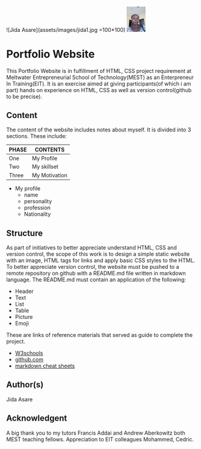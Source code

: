 ![Jida Asare](assets/images/jida1.jpg =100*100)
<img src="assets/images/jida1.jpg" alt="jida" style="width: 50px;"/>

# Portfolio Website
This Portfolio Website is in fulfillment of HTML, CSS project requirement at Meltwater Entrepreneurial School of Technology(MEST) as an Enterpreneur In Training(EIT). It is an exercise aimed at giving participants(of which i am part) hands on experience on HTML, CSS as well as version control(github to be precise).

## Content
The content of the website includes notes about myself. It is divided into 3 sections. These include:

  PHASE          |     CONTENTS          
 -----------------|-----------------
  One  | My Profile            
  Two |My skillset           
  Three | My Motivation         
                                        

* My profile
  * name
  * personality 
  * profession 
  * Nationality
 
 
## Structure
As part of initiatives to better appreciate understand HTML, CSS and version control, the scope of this work is to design a simple static website with an image, HTML tags for links and apply basic CSS styles to the HTML. To better appreciate version control, the website must be pushed to a remote repository on github with a README.md file written in markdown language. The README.md must contain an application of the following:
* Header
* Text
* List
* Table
* Picture
* Emoji

These are links of reference materials that served as guide to complete the project.
* [W3schools](https://www.w3schools.com/)
* [github.com](https://github.com)
* [markdown cheat sheets](https://github.com/adam-p/markdown-here/wiki/Markdown-Cheatsheet#links)



## Author(s)
Jida Asare

## Acknowledgent
A big thank you to my tutors Francis Addai and Andrew Aberkowitz both MEST teaching fellows.
Appreciation to EIT colleagues Mohammed, Cedric.
